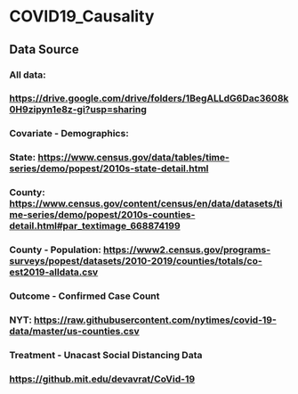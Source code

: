 # COVID19_Causality
## Data Source
### All data:
### https://drive.google.com/drive/folders/1BegALLdG6Dac3608k0H9zipyn1e8z-gi?usp=sharing
### Covariate - Demographics: 
### State: https://www.census.gov/data/tables/time-series/demo/popest/2010s-state-detail.html
### County: https://www.census.gov/content/census/en/data/datasets/time-series/demo/popest/2010s-counties-detail.html#par_textimage_668874199
### County - Population: https://www2.census.gov/programs-surveys/popest/datasets/2010-2019/counties/totals/co-est2019-alldata.csv

### Outcome - Confirmed Case Count
### NYT: https://raw.githubusercontent.com/nytimes/covid-19-data/master/us-counties.csv

### Treatment - Unacast Social Distancing Data
### https://github.mit.edu/devavrat/CoVid-19
